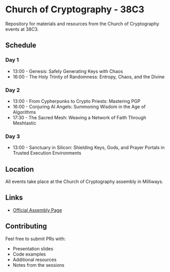 # Church of Cryptography - 38C3

Repository for materials and resources from the Church of Cryptography events at 38C3.

## Schedule

### Day 1
- 13:00 - Genesis: Safely Generating Keys with Chaos
- 16:00 - The Holy Trinity of Randomness: Entropy, Chaos, and the Divine

### Day 2
- 13:00 - From Cypherpunks to Crypto Priests: Mastering PGP
- 16:00 - Conjuring AI Angels: Summoning Wisdom in the Age of Algorithms
- 17:30 - The Sacred Mesh: Weaving a Network of Faith Through Meshtastic

### Day 3
- 13:00 - Sanctuary in Silicon: Shielding Keys, Gods, and Prayer Portals in Trusted Execution Environments

## Location

All events take place at the Church of Cryptography assembly in Milliways.

## Links
- [Official Assembly Page](https://events.ccc.de/congress/2024/hub/en/assembly/coc/)

## Contributing

Feel free to submit PRs with:
- Presentation slides
- Code examples
- Additional resources
- Notes from the sessions
